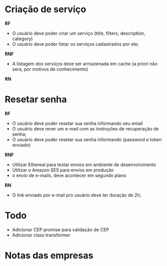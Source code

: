 # Criação de serviço

**RF**

- O usuário deve poder criar um serviço (title, filters, description, category)
- O usuário deve poder listar os serviços cadastrados por ele;

**RNF**

- A listagem dos serviços deve ser armazenada em cache (a priori não sera, por motivos de conhecimento)

**RN**



# Resetar senha

**RF**

- O usuário deve poder resetar sua senha informando seu email
- O usuário deve rever um e-mail com as instruções de recuperação de senha;
- O usuário deve poder resetar sua senha informando (password e token enviado)

**RNF**

- Utilizar Ethereal para testar envios em ambiente de desenvolvimento
- Utilizar o Amazon SES para envios em produção
- o envio de e-mails, deve acontecer em segundo plano

**RN**

- O link enviado por e-mail pro usuário deve ter duração de 2h;

# Todo

- Adicionar CEP promise para validação de CEP
- Adicionar class transformer

# Notas das empresas

